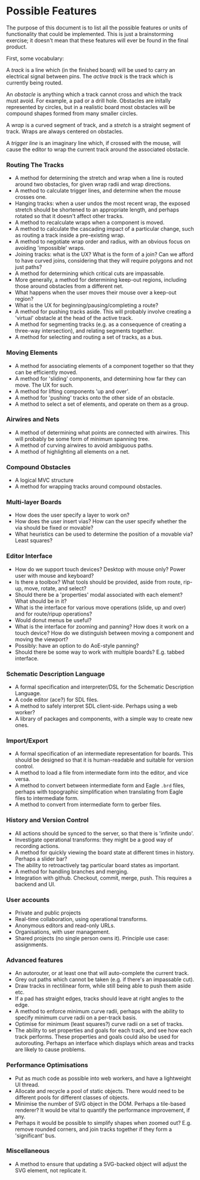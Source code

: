 
Possible Features
=================

The purpose of this document is to list all the possible features or units of functionality that could be implemented. This is just a brainstorming exercise; it doesn't mean that these features will ever be found in the final product.

First, some vocabulary:

A _track_ is a line which (in the finished board) will be used to carry an electrical signal between pins. The _active track_ is the track which is currently being routed.

An _obstacle_ is anything which a track cannot cross and which the track must avoid. For example, a pad or a drill hole. Obstacles are initally represented by circles, but in a realistic board most obstacles will be compound shapes formed from many smaller circles.

A _wrap_ is a curved segment of track, and a _stretch_ is a straight segment of track. Wraps are always centered on obstacles.

A _trigger line_ is an imaginary line which, if crossed with the mouse, will cause the editor to wrap the current track around the associated obstacle.



### Routing The Tracks

- A method for determining the stretch and wrap when a line is routed around two obstacles, for given wrap radii and wrap directions.
- A method to calculate trigger lines, and determine when the mouse crosses one.
- Hanging tracks: when a user undos the most recent wrap, the exposed stretch should be shortened to an appropriate length, and perhaps rotated so that it doesn't affect other tracks.
- A method to recalculate wraps when a component is moved.
- A method to calculate the cascading impact of a particular change, such as routing a track inside a pre-existing wrap.
- A method to negotiate wrap order and radius, with an obvious focus on avoiding 'impossible' wraps.
- Joining tracks: what is the UX? What is the form of a join? Can we afford to have curved joins, considering that they will require polygons and not just paths?
- A method for determining which critical cuts are impassable.
- More generally, a method for determining keep-out regions, including those around obstacles from a different net.
- What happens when the user moves their mouse over a keep-out region?
- What is the UX for beginning/pausing/completing a route?
- A method for pushing tracks aside. This will probably involve creating a 'virtual' obstacle at the head of the active track.
- A method for segmenting tracks (e.g. as a consequence of creating a three-way intersection), and relating segments together.
- A method for selecting and routing a set of tracks, as a bus.

### Moving Elements

- A method for associating elements of a component together so that they can be efficiently moved.
- A method for 'sliding' components, and determining how far they can move. The UX for such.
- A method for lifting components 'up and over'. 
- A method for 'pushing' tracks onto the other side of an obstacle.
- A method to select a set of elements, and operate on them as a group.

### Airwires and Nets

- A method of determining what points are connected with airwires. This will probably be some form of minimum spanning tree.
- A method of curving airwires to avoid ambiguous paths.
- A method of highlighting all elements on a net.

### Compound Obstacles

- A logical MVC structure
- A method for wrapping tracks around compound obstacles.

### Multi-layer Boards

- How does the user specify a layer to work on? 
- How does the user insert vias? How can the user specify whether the via should be fixed or movable?
- What heuristics can be used to determine the position of a movable via? Least squares?

### Editor Interface

- How do we support touch devices? Desktop with mouse only? Power user with mouse and keyboard?
- Is there a toolbox? What tools should be provided, aside from route, rip-up, move, rotate, and select?
- Should there be a 'properties' modal associated with each element? What should be in it?
- What is the interface for various move operations (slide, up and over) and for route/ripup operations?
- Would donut menus be useful?
- What is the interface for zooming and panning? How does it work on a touch device? How do we distinguish between moving a component and moving the viewport?
- Possibly: have an option to do AoE-style panning?
- Should there be some way to work with multiple boards? E.g. tabbed interface.

### Schematic Description Language

- A formal specification and interpreter/DSL for the Schematic Description Language.
- A code editor (ace?) for SDL files.
- A method to safely interpret SDL client-side. Perhaps using a web worker?
- A library of packages and components, with a simple way to create new ones.

### Import/Export

- A formal specification of an intermediate representation for boards. This should be designed so that it is human-readable and suitable for version control.
- A method to load a file from intermediate form into the editor, and vice versa.
- A method to convert between intermediate form and Eagle ``.brd`` files, perhaps with topographic simplification when translating from Eagle files to intermediate form.
- A method to convert from intermediate form to gerber files.

### History and Version Control

- All actions should be synced to the server, so that there is 'infinite undo'.
- Investigate operational transforms: they might be a good way of recording actions.
- A method for quickly viewing the board state at different times in history. Perhaps a slider bar?
- The ability to retroactively tag particular board states as important.
- A method for handling branches and merging.
- Integration with github. Checkout, commit, merge, push. This requires a backend and UI.

### User accounts

- Private and public projects
- Real-time collaboration, using operational transforms.
- Anonymous editors and read-only URLs.
- Organisations, with user management.
- Shared projects (no single person owns it). Principle use case: assignments.

### Advanced features

- An autorouter, or at least one that will auto-complete the current track.
- Grey out paths which cannot be taken (e.g. if there's an impassable cut).
- Draw tracks in rectilinear form, while still being able to push them aside etc.
- If a pad has straight edges, tracks should leave at right angles to the edge.
- A method to enforce minimum curve radii, perhaps with the ability to specify minimum curve radii on a per-track basis.
- Optimise for minimum (least squares?) curve radii on a set of tracks.
- The ability to set properties and goals for each track, and see how each track performs. These properties and goals could also be used for autorouting. Perhaps an interface which displays which areas and tracks are likely to cause problems.

### Performance Optimisations

- Put as much code as possible into web workers, and have a lightweight UI thread.
- Allocate and recycle a pool of static objects. There would need to be different pools for different classes of objects.
- Minimise the number of SVG object in the DOM. Perhaps a tile-based renderer? It would be vital to quantify the performance improvement, if any.
- Perhaps it would be possible to simplify shapes when zoomed out? E.g. remove rounded corners, and join tracks together if they form a 'significant' bus.


### Miscellaneous

- A method to ensure that updating a SVG-backed object will adjust the SVG element, not replicate it.








